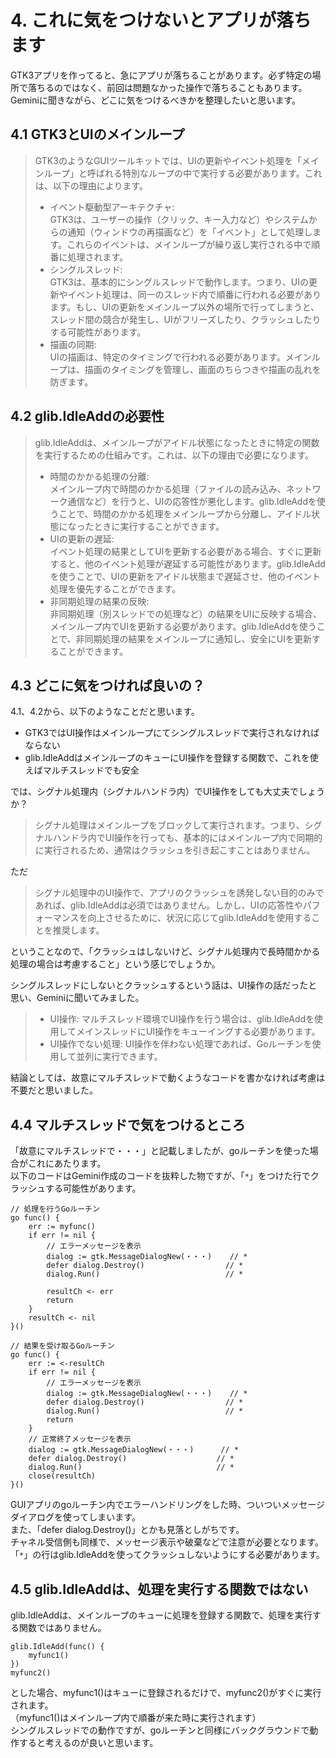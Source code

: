 # 4. これに気をつけないとアプリが落ちます
GTK3アプリを作ってると、急にアプリが落ちることがあります。必ず特定の場所で落ちるのではなく、前回は問題なかった操作で落ちることもあります。  
Geminiに聞きながら、どこに気をつけるべきかを整理したいと思います。

## 4.1 GTK3とUIのメインループ
> GTK3のようなGUIツールキットでは、UIの更新やイベント処理を「メインループ」と呼ばれる特別なループの中で実行する必要があります。これは、以下の理由によります。  
> - イベント駆動型アーキテクチャ:  
>   GTK3は、ユーザーの操作（クリック、キー入力など）やシステムからの通知（ウィンドウの再描画など）を「イベント」として処理します。これらのイベントは、メインループが繰り返し実行される中で順番に処理されます。
> - シングルスレッド:  
>   GTK3は、基本的にシングルスレッドで動作します。つまり、UIの更新やイベント処理は、同一のスレッド内で順番に行われる必要があります。もし、UIの更新をメインループ以外の場所で行ってしまうと、スレッド間の競合が発生し、UIがフリーズしたり、クラッシュしたりする可能性があります。
> - 描画の同期:  
>   UIの描画は、特定のタイミングで行われる必要があります。メインループは、描画のタイミングを管理し、画面のちらつきや描画の乱れを防ぎます。

## 4.2 glib.IdleAddの必要性
> glib.IdleAddは、メインループがアイドル状態になったときに特定の関数を実行するための仕組みです。これは、以下の理由で必要になります。
> 
> - 時間のかかる処理の分離:  
>   メインループ内で時間のかかる処理（ファイルの読み込み、ネットワーク通信など）を行うと、UIの応答性が悪化します。glib.IdleAddを使うことで、時間のかかる処理をメインループから分離し、アイドル状態になったときに実行することができます。
> - UIの更新の遅延:  
>   イベント処理の結果としてUIを更新する必要がある場合、すぐに更新すると、他のイベント処理が遅延する可能性があります。glib.IdleAddを使うことで、UIの更新をアイドル状態まで遅延させ、他のイベント処理を優先することができます。
> - 非同期処理の結果の反映:  
>   非同期処理（別スレッドでの処理など）の結果をUIに反映する場合、メインループ内でUIを更新する必要があります。glib.IdleAddを使うことで、非同期処理の結果をメインループに通知し、安全にUIを更新することができます。

## 4.3 どこに気をつければ良いの？
4.1、4.2から、以下のようなことだと思います。
- GTK3ではUI操作はメインループにてシングルスレッドで実行されなければならない
- glib.IdleAddはメインループのキューにUI操作を登録する関数で、これを使えばマルチスレッドでも安全

では、シグナル処理内（シグナルハンドラ内）でUI操作をしても大丈夫でしょうか？  
> シグナル処理はメインループをブロックして実行されます。つまり、シグナルハンドラ内でUI操作を行っても、基本的にはメインループ内で同期的に実行されるため、通常はクラッシュを引き起こすことはありません。

ただ  

> シグナル処理中のUI操作で、アプリのクラッシュを誘発しない目的のみであれば、glib.IdleAddは必須ではありません。しかし、UIの応答性やパフォーマンスを向上させるために、状況に応じてglib.IdleAddを使用することを推奨します。

ということなので、「クラッシュはしないけど、シグナル処理内で長時間かかる処理の場合は考慮すること」という感じでしょうか。  

シングルスレッドにしないとクラッシュするという話は、UI操作の話だったと思い、Geminiに聞いてみました。
> - UI操作:
>   マルチスレッド環境でUI操作を行う場合は、glib.IdleAddを使用してメインスレッドにUI操作をキューイングする必要があります。
> - UI操作でない処理:
>   UI操作を伴わない処理であれば、Goルーチンを使用して並列に実行できます。

結論としては、故意にマルチスレッドで動くようなコードを書かなければ考慮は不要だと思いました。

## 4.4 マルチスレッドで気をつけるところ
「故意にマルチスレッドで・・・」と記載しましたが、goルーチンを使った場合がこれにあたります。  
以下のコードはGemini作成のコードを抜粋した物ですが、「`*`」をつけた行でクラッシュする可能性があります。  

```
// 処理を行うGoルーチン
go func() {
	err := myfunc()
	if err != nil {
		// エラーメッセージを表示
		dialog := gtk.MessageDialogNew(・・・)    // *
		defer dialog.Destroy()                  // *
		dialog.Run()                            // *

		resultCh <- err
		return
	}
	resultCh <- nil
}()

// 結果を受け取るGoルーチン
go func() {
	err := <-resultCh
	if err != nil {
		// エラーメッセージを表示
		dialog := gtk.MessageDialogNew(・・・)    // *
		defer dialog.Destroy()                  // *
		dialog.Run()                            // *
		return
	}
	// 正常終了メッセージを表示
	dialog := gtk.MessageDialogNew(・・・)      // *
	defer dialog.Destroy()                    // *
	dialog.Run()                              // *
	close(resultCh)
}()
```

GUIアプリのgoルーチン内でエラーハンドリングをした時、ついついメッセージダイアログを使ってしまいます。  
また、「defer dialog.Destroy()」とかも見落としがちです。  
チャネル受信側も同様で、メッセージ表示や破棄などで注意が必要となります。  
「`*`」の行はglib.IdleAddを使ってクラッシュしないようにする必要があります。  

## 4.5 glib.IdleAddは、処理を実行する関数ではない
glib.IdleAddは、メインループのキューに処理を登録する関数で、処理を実行する関数ではありません。

```
glib.IdleAdd(func() {
	myfunc1()
})
myfunc2()
```

とした場合、myfunc1()はキューに登録されるだけで、myfunc2()がすぐに実行されます。  
（myfunc1()はメインループ内で順番が来た時に実行されます）  
シングルスレッドでの動作ですが、goルーチンと同様にバックグラウンドで動作すると考えるのが良いと思います。  


